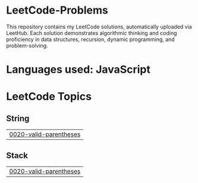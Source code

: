 # LeetCode-Problems
This repository contains my LeetCode solutions, automatically uploaded via LeetHub. Each solution demonstrates algorithmic thinking and coding proficiency in data structures, recursion, dynamic programming, and problem-solving.

# Languages used: JavaScript

<!---LeetCode Topics Start-->
# LeetCode Topics
## String
|  |
| ------- |
| [0020-valid-parentheses](https://github.com/Mohammed-Musawir/LeetCode-Problems/tree/master/0020-valid-parentheses) |
## Stack
|  |
| ------- |
| [0020-valid-parentheses](https://github.com/Mohammed-Musawir/LeetCode-Problems/tree/master/0020-valid-parentheses) |
<!---LeetCode Topics End-->